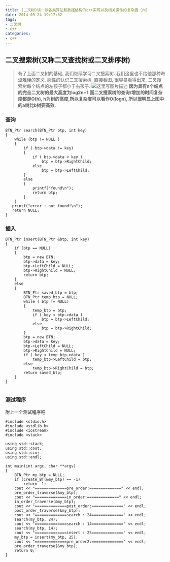```yaml
---
title: (二叉树)谈一谈各类算法和数据结构的c++实现以及相关操作的复杂度（六）
date: 2014-09-24 19:17:32
tags:
- 二叉树
- c++
categories:
- c++
---
```



## **二叉搜索树(又称二叉查找树或二叉排序树)**
>有了上面二叉树的基础, 我们继续学习二叉搜索树.
>我们这里也不给他那种晦涩难懂的定义, 感性的认识二叉搜索树.
直接看图, 很容易看得出来, 二叉搜索树每个结点的左孩子都小于右孩子.
![这里写图片描述](http://img.blog.csdn.net/20170806185002946?watermark/2/text/aHR0cDovL2Jsb2cuY3Nkbi5uZXQvbm9zaXg=/font/5a6L5L2T/fontsize/400/fill/I0JBQkFCMA==/dissolve/70/gravity/SouthEast)
**因为具有n个结点的完全二叉树的最大高度为log2n+1**
**而二叉搜索树的查询/增加的时间复杂度都是O(h), h为树的高度,所以复杂度可以看作O(logn), 所以很明显上图中的a树比b树要高效.**


<!-- more -->


### **查询**
```
BTN_Ptr search(BTN_Ptr btp, int key)
{
    while (btp != NULL )
    {
        if ( btp->data != key)
        {
            if ( btp->data < key )
                btp = btp->RightChild;
            else
                btp = btp->LeftChild;
        }
        else
        {
            printf("found\n");
            return btp;
        }
    }
   printf("error : not found!\n");
   return NULL;
}

```

### **插入**

```
BTN_Ptr insert(BTN_Ptr &btp, int key)
{
    if (btp == NULL)
    {
        btp = new BTN;
        btp->data = key;
        btp->LeftChild = NULL;
        btp->RightChild = NULL;
        return btp;
    }
    else
    {
        BTN_Ptr saved_btp = btp;
        BTN_Ptr temp_btp = NULL;
        while ( btp != NULL)
        {
            temp_btp = btp;
            if ( key < btp->data )
                btp = btp->LeftChild;
            else
                btp = btp->RightChild;
        }
        btp = new BTN;
        btp->data = key;
        btp->LeftChild = NULL;
        btp->RightChild = NULL;
        if ( key < temp_btp->data )
            temp_btp->LeftChild = btp;
        else
            temp_btp->RightChild = btp;
        return saved_btp;
    }
}


```

### **测试程序**
附上一个测试程序吧
```
#include <stdio.h>
#include <stdlib.h>
#include <iostream>
#include <stack>

using std::stack;
using std::cout;
using std::cin;
using std::endl;

int main(int argc, char **argv)
{
    BTN_Ptr my_btp = NULL;
    if (create_BT(&my_btp) == -1)
	    return -1;
    cout << "==============pre_order:==============" << endl;
    pre_order_traverse(&my_btp);
    cout << "==============in_order:==============" << endl;
    in_order_traverse(&my_btp);
    cout << "==============post_order:==============" << endl;
    post_order_traverse(&my_btp);
    cout << "==============search : 24==============" << endl;
    search(my_btp, 24);
    cout << "==============search : 14==============" << endl;
    search(my_btp, 14);
    cout << "==============insert : 25==============" << endl;
    my_btp = insert(my_btp, 25);
    cout << "==============pre_order2:==============" << endl;
    pre_order_traverse(&my_btp);
    return 0;
}
```